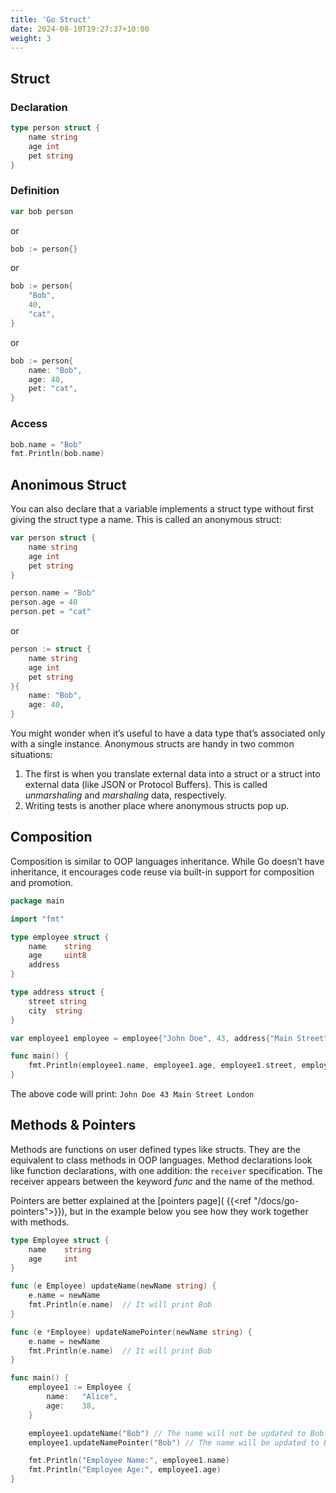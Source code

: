 ```yaml
---
title: 'Go Struct'
date: 2024-08-10T19:27:37+10:00
weight: 3
---
```


## Struct

### Declaration

```go
type person struct {
    name string
    age int
    pet string
}
```

### Definition

```go
var bob person
```

or

```go
bob := person{}
```
or

```go
bob := person{
    "Bob",
    40,
    "cat",
}
```
or

```go
bob := person{
    name: "Bob",
    age: 40,
    pet: "cat",
}
```

### Access

```go
bob.name = "Bob"
fmt.Println(bob.name)
```

## Anonimous Struct

You can also declare that a variable implements a struct type without first giving the struct type a name. This is called an anonymous struct:

```go
var person struct {
    name string
    age int
    pet string
}
```

```go
person.name = "Bob"
person.age = 40
person.pet = "cat"
```
or

```go
person := struct {
    name string
    age int
    pet string
}{
    name: "Bob",
    age: 40,
}
```

You might wonder when it’s useful to have a data type that’s associated only with a single instance. Anonymous structs are handy in two common situations:

1. The first is when you translate external data into a struct or a struct into external data (like JSON or Protocol Buffers). This is called *unmarshaling* and *marshaling* data, respectively.
2. Writing tests is another place where anonymous structs pop up.

## Composition

Composition is similar to OOP languages inheritance. While Go doesn’t have inheritance, it encourages code reuse via built-in support for composition and promotion.

```go
package main

import "fmt"

type employee struct {
	name    string
	age     uint8
	address
}

type address struct {
	street string
	city  string
}

var employee1 employee = employee{"John Doe", 43, address{"Main Street", "London"}}

func main() {
	fmt.Println(employee1.name, employee1.age, employee1.street, employee1.city)
}
```

The above code will print: `John Doe 43 Main Street London`


## Methods & Pointers

Methods are functions on user defined types like structs. They are the equivalent to class methods in OOP languages. Method declarations look like function declarations, with one addition: the `receiver` specification. The receiver appears between the keyword *func* and the name of the method.

Pointers are better explained at the [pointers page]( {{<ref "/docs/go-pointers">}}), but in the example below you see how they work together with methods.

```go
type Employee struct {
    name    string
    age     int
}

func (e Employee) updateName(newName string) {
    e.name = newName
    fmt.Println(e.name)  // It will print Bob
}

func (e *Employee) updateNamePointer(newName string) {
    e.name = newName
    fmt.Println(e.name)  // It will print Bob
}

func main() {
    employee1 := Employee {
        name:   "Alice",
        age:    38,
    }

    employee1.updateName("Bob") // The name will not be updated to Bob. It will remain Alice
    employee1.updateNamePointer("Bob") // The name will be updated to Bob.

    fmt.Println("Employee Name:", employee1.name)
    fmt.Println("Employee Age:", employee1.age)
}
```
